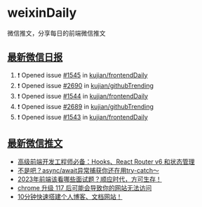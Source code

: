 # weixinDaily
微信推文，分享每日的前端微信推文

## [最新微信日报](https://github.com/kujian/weixinDaily/issues)

<!--START_SECTION:activity-->
1. ❗ Opened issue [#1545](https://github.com/kujian/frontendDaily/issues/1545) in [kujian/frontendDaily](https://github.com/kujian/frontendDaily)
2. ❗ Opened issue [#2690](https://github.com/kujian/githubTrending/issues/2690) in [kujian/githubTrending](https://github.com/kujian/githubTrending)
3. ❗ Opened issue [#1544](https://github.com/kujian/frontendDaily/issues/1544) in [kujian/frontendDaily](https://github.com/kujian/frontendDaily)
4. ❗ Opened issue [#2689](https://github.com/kujian/githubTrending/issues/2689) in [kujian/githubTrending](https://github.com/kujian/githubTrending)
5. ❗ Opened issue [#1543](https://github.com/kujian/frontendDaily/issues/1543) in [kujian/frontendDaily](https://github.com/kujian/frontendDaily)
<!--END_SECTION:activity-->


## [最新微信推文](https://weixin.qdkfweb.cn/)

<!-- BLOG-POST-LIST:START -->
- [高级前端开发工程师必备：Hooks、React Router v6 和状态管理](https://weixin.qdkfweb.cn/37891.html)
- [不是吧？async/await异常捕获你还在用try-catch～](https://weixin.qdkfweb.cn/37871.html)
- [2023年前端该看哪些面试题？顺应时代，方可生存！](https://weixin.qdkfweb.cn/37853.html)
- [chrome 升级 117 后可能会导致你的网站无法访问](https://weixin.qdkfweb.cn/37854.html)
- [10分钟快速搭建个人博客、文档网站！](https://weixin.qdkfweb.cn/37882.html)
<!-- BLOG-POST-LIST:END -->